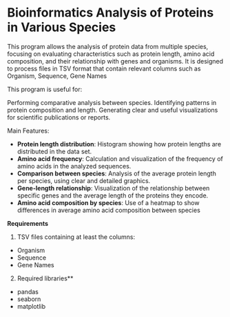 # Bioinformatics Analysis of Proteins in Various Species

This program allows the analysis of protein data from multiple species, focusing on evaluating characteristics such as protein length, amino acid composition, and their relationship with genes and organisms. It is designed to process files in TSV format that contain relevant columns such as Organism, Sequence, Gene Names

This program is useful for:

Performing comparative analysis between species.
Identifying patterns in protein composition and length.
Generating clear and useful visualizations for scientific publications or reports.

Main Features:
- **Protein length distribution**: Histogram showing how protein lengths are distributed in the data set.
- **Amino acid frequency**: Calculation and visualization of the frequency of amino acids in the analyzed sequences.
- **Comparison between species**: Analysis of the average protein length per species, using clear and detailed graphics.
- **Gene-length relationship**: Visualization of the relationship between specific genes and the average length of the proteins they encode.
- **Amino acid composition by species**: Use of a heatmap to show differences in average amino acid composition between species


**Requirements**

1) TSV files containing at least the columns:
- Organism
- Sequence
- Gene Names
2) Required libraries**
- pandas
- seaborn
- matplotlib
